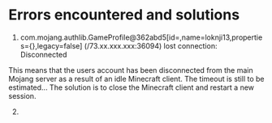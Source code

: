 # Errors encountered and solutions
1. com.mojang.authlib.GameProfile@362abd5[id=<null>,name=loknji13,properties={},legacy=false] (/73.xx.xxx.xxx:36094) lost connection: Disconnected

This means that the users account has been disconnected from the main Mojang server as a result of an idle Minecraft client. The timeout is still to be estimated...
The solution is to close the Minecraft client and restart a new session.

2. 
